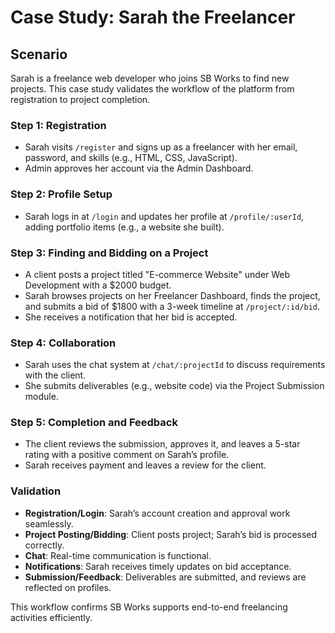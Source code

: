 # Case Study: Sarah the Freelancer

## Scenario
Sarah is a freelance web developer who joins SB Works to find new projects. This case study validates the workflow of the platform from registration to project completion.

### Step 1: Registration
- Sarah visits `/register` and signs up as a freelancer with her email, password, and skills (e.g., HTML, CSS, JavaScript).
- Admin approves her account via the Admin Dashboard.

### Step 2: Profile Setup
- Sarah logs in at `/login` and updates her profile at `/profile/:userId`, adding portfolio items (e.g., a website she built).

### Step 3: Finding and Bidding on a Project
- A client posts a project titled "E-commerce Website" under Web Development with a $2000 budget.
- Sarah browses projects on her Freelancer Dashboard, finds the project, and submits a bid of $1800 with a 3-week timeline at `/project/:id/bid`.
- She receives a notification that her bid is accepted.

### Step 4: Collaboration
- Sarah uses the chat system at `/chat/:projectId` to discuss requirements with the client.
- She submits deliverables (e.g., website code) via the Project Submission module.

### Step 5: Completion and Feedback
- The client reviews the submission, approves it, and leaves a 5-star rating with a positive comment on Sarah’s profile.
- Sarah receives payment and leaves a review for the client.

### Validation
- **Registration/Login**: Sarah’s account creation and approval work seamlessly.
- **Project Posting/Bidding**: Client posts project; Sarah’s bid is processed correctly.
- **Chat**: Real-time communication is functional.
- **Notifications**: Sarah receives timely updates on bid acceptance.
- **Submission/Feedback**: Deliverables are submitted, and reviews are reflected on profiles.

This workflow confirms SB Works supports end-to-end freelancing activities efficiently.